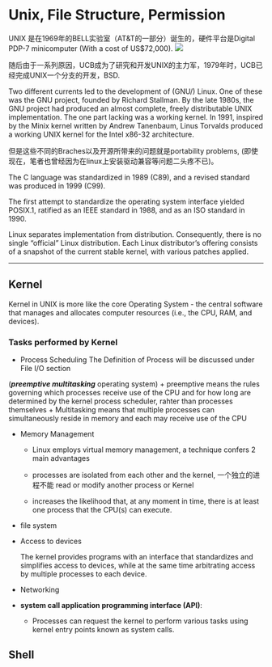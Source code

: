 # Unix, File Structure, Permission

UNIX 是在1969年的BELL实验室（AT&T的一部分）诞生的，硬件平台是Digital PDP-7 minicomputer (With a cost of US$72,000). 
![](https://upload.wikimedia.org/wikipedia/commons/thumb/5/52/Pdp7-oslo-2005.jpeg/300px-Pdp7-oslo-2005.jpeg)

随后由于一系列原因，UCB成为了研究和开发UNIX的主力军，1979年时，UCB已经完成UNIX一个分支的开发，BSD.

Two different currents led to the development of (GNU/) Linux. One of these was the GNU project, founded by Richard Stallman. By the late 1980s, the GNU project had produced an almost complete, freely distributable UNIX implementation. The one part lacking was a working kernel. In 1991, inspired by the Minix kernel written by Andrew Tanenbaum, Linus Torvalds produced a working UNIX kernel for the Intel x86-32 architecture.


但是这些不同的Braches以及开源所带来的问题就是portability problems, (即使现在，笔者也曾经因为在linux上安装驱动兼容等问题二头疼不已)。 

The C language was standardized in 1989 (C89), and a revised standard was produced in 1999 (C99).

The first attempt to standardize the operating system interface yielded POSIX.1, ratified as an IEEE standard in 1988, and as an ISO standard in 1990.

Linux separates implementation from distribution. Consequently, there is no single “official” Linux distribution. Each Linux distributor’s offering consists of a snapshot of the current stable kernel, with various patches applied.

---
## Kernel
Kernel in UNIX is more like the core Operating System - the central software that manages and allocates computer resources (i.e., the CPU, RAM, and devices).
### Tasks performed by Kernel
 - Process Scheduling
The Definition of Process will be discussed under File I/O section

  (***preemptive multitasking*** operating system)
    + preemptive means the rules governing which processes receive use of the CPU and for how long are determined by the kernel process scheduler, rahter than processes themselves
    + Multitasking means that multiple processes can simultaneously reside in memory and each may receive use of the CPU

 - Memory Management

     + Linux employs virtual memory management, a technique confers 2 main advantages 
  
    + processes are isolated from each other and the kernel, 一个独立的进程不能 read or modify another process or Kernel  
    + increases the likelihood that, at any moment in time, there is at least one process that the CPU(s) can execute.

 - file system

 - Access to devices

   The kernel provides programs with an interface that standardizes and simplifies access to devices, while at the same time arbitrating access by multiple processes to each device.

- Networking

  
- **system call application programming interface (API)**:
  + Processes can request the kernel to perform various tasks using kernel entry points known as system calls.
  
  
## Shell  
  
  
  